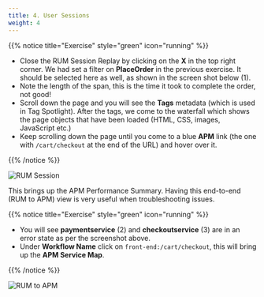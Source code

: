 ```yaml
---
title: 4. User Sessions
weight: 4
---
```

{{% notice title="Exercise" style="green" icon="running" %}}

* Close the RUM Session Replay by clicking on the **X** in the top right corner. We had set a filter on **PlaceOrder** in the previous exercise. It should be selected here as well, as shown in the screen shot below (1).
* Note the length of the span, this is the time it took to complete the order, not good!
* Scroll down the page and you will see the **Tags** metadata (which is used in Tag Spotlight). After the tags, we come to the waterfall which shows the page objects that have been loaded (HTML, CSS, images, JavaScript etc.)
* Keep scrolling down the page until you come to a blue **APM** link (the one with `/cart/checkout` at the end of the URL) and hover over it.

{{% /notice %}}

![RUM Session](../images/rum-waterfall.png)

This brings up the APM Performance Summary. Having this end-to-end (RUM to APM) view is very useful when troubleshooting issues.

{{% notice title="Exercise" style="green" icon="running" %}}

* You will see **paymentservice** (2) and **checkoutservice** (3) are in an error state as per the screenshot above.
* Under **Workflow Name** click on `front-end:/cart/checkout`, this will bring up the **APM Service Map**.

{{% /notice %}}

![RUM to APM](../images/rum-to-apm.png)
